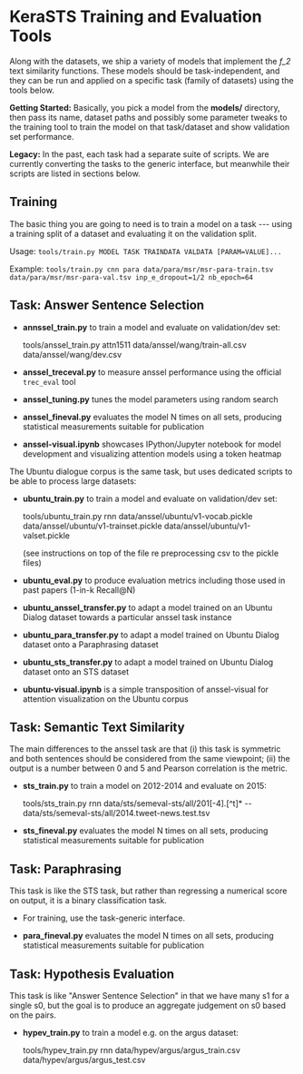 KeraSTS Training and Evaluation Tools
=====================================

Along with the datasets, we ship a variety of models that implement the *f_2*
text similarity functions.  These models should be task-independent, and they
can be run and applied on a specific task (family of datasets) using the tools
below.

**Getting Started:**
Basically, you pick a model from the **models/** directory, then pass its
name, dataset paths and possibly some parameter tweaks to the training tool
to train the model on that task/dataset and show validation set performance.

**Legacy:**
In the past, each task had a separate suite of scripts.  We are currently
converting the tasks to the generic interface, but meanwhile their scripts
are listed in sections below.

Training
--------

The basic thing you are going to need is to train a model on a task --- using
a training split of a dataset and evaluating it on the validation split.

Usage: ``tools/train.py MODEL TASK TRAINDATA VALDATA [PARAM=VALUE]...``

Example: ``tools/train.py cnn para data/para/msr/msr-para-train.tsv data/para/msr/msr-para-val.tsv inp_e_dropout=1/2 nb_epoch=64``


Task: Answer Sentence Selection
-------------------------------

  * **annssel_train.py** to train a model and evaluate on validation/dev set:

	tools/anssel_train.py attn1511 data/anssel/wang/train-all.csv data/anssel/wang/dev.csv

  * **anssel_treceval.py** to measure anssel performance using the official
    ``trec_eval`` tool

  * **anssel_tuning.py** tunes the model parameters using random search

  * **anssel_fineval.py** evaluates the model N times on all sets, producing
    statistical measurements suitable for publication

  * **anssel-visual.ipynb** showcases IPython/Jupyter notebook for model
    development and visualizing attention models using a token heatmap

The Ubuntu dialogue corpus is the same task, but uses dedicated scripts to be
able to process large datasets:

  * **ubuntu_train.py** to train a model and evaluate on validation/dev set:

	tools/ubuntu_train.py rnn data/anssel/ubuntu/v1-vocab.pickle data/anssel/ubuntu/v1-trainset.pickle data/anssel/ubuntu/v1-valset.pickle

    (see instructions on top of the file re preprocessing csv to the pickle files)

  * **ubuntu_eval.py** to produce evaluation metrics including those used in
    past papers (1-in-k Recall@N)

  * **ubuntu_anssel_transfer.py** to adapt a model trained on an Ubuntu Dialog
    dataset towards a particular anssel task instance

  * **ubuntu_para_transfer.py** to adapt a model trained on Ubuntu Dialog
    dataset onto a Paraphrasing dataset

  * **ubuntu_sts_transfer.py** to adapt a model trained on Ubuntu Dialog
    dataset onto an STS dataset

  * **ubuntu-visual.ipynb** is a simple transposition of anssel-visual for
    attention visualization on the Ubuntu corpus


Task: Semantic Text Similarity
------------------------------

The main differences to the anssel task are that (i) this task is symmetric
and both sentences should be considered from the same viewpoint; (ii) the
output is a number between 0 and 5 and Pearson correlation is the metric.

  * **sts_train.py** to train a model on 2012-2014 and evaluate on 2015:

	tools/sts_train.py rnn data/sts/semeval-sts/all/201[-4].[^t]* -- data/sts/semeval-sts/all/2014.tweet-news.test.tsv

  * **sts_fineval.py** evaluates the model N times on all sets, producing
    statistical measurements suitable for publication


Task: Paraphrasing
------------------

This task is like the STS task, but rather than regressing a numerical score
on output, it is a binary classification task.

  * For training, use the task-generic interface.

  * **para_fineval.py** evaluates the model N times on all sets, producing
    statistical measurements suitable for publication


Task: Hypothesis Evaluation
---------------------------

This task is like "Answer Sentence Selection" in that we have many s1 for
a single s0, but the goal is to produce an aggregate judgement on s0 based
on the pairs.

  * **hypev_train.py** to train a model e.g. on the argus dataset:

	tools/hypev_train.py rnn data/hypev/argus/argus_train.csv data/hypev/argus/argus_test.csv
